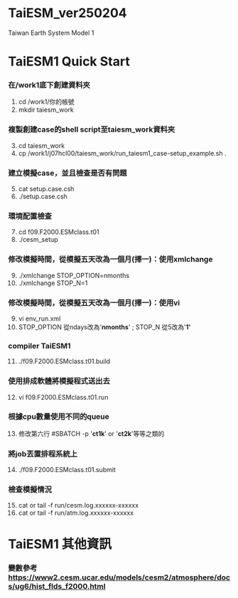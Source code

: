 # TaiESM_ver250204
Taiwan Earth System Model 1 

# TaiESM1 Quick Start

### 在/work1底下創建資料夾
1. cd /work1/你的帳號
2. mkdir taiesm_work

### 複製創建case的shell script至taiesm_work資料夾  
3. cd taiesm_work  
4. cp /work1/j07hcl00/taiesm_work/run_taiesm1_case-setup_example.sh . 

### 建立模擬case，並且檢查是否有問題  
5. cat setup.case.csh  
6. ./setup.case.csh  

### 環境配置檢查  
7. cd f09.F2000.ESMclass.t01 
8. ./cesm_setup  

### 修改模擬時間，從模擬五天改為一個月(擇一)：使用xmlchange   
9. ./xmlchange STOP_OPTION=nmonths  
10. ./xmlchange STOP_N=1  

### 修改模擬時間，從模擬五天改為一個月(擇一)：使用vi  
9. vi env_run.xml  
10. STOP_OPTION 從ndays改為'__nmonths__' ; STOP_N 從5改為'__1'__  

### compiler TaiESM1  
11. ./f09.F2000.ESMclass.t01.build

### 使用排成軟體將模擬程式送出去  
12. vi f09.F2000.ESMclass.t01.run 

### 根據cpu數量使用不同的queue 
13. 修改第六行 #SBATCH -p '__ct1k__' or '__ct2k__'等等之類的

### 將job丟置排程系統上
14. ./f09.F2000.ESMclass.t01.submit

### 檢查模擬情況 
15. cat or tail -f run/cesm.log.xxxxxx-xxxxxx
16. cat or tail -f run/atm.log.xxxxxx-xxxxxx

# TaiESM1 其他資訊
### 變數參考 https://www2.cesm.ucar.edu/models/cesm2/atmosphere/docs/ug6/hist_flds_f2000.html

